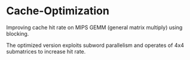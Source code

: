 # Cache-Optimization
Improving cache hit rate on MIPS GEMM (general matrix multiply) using blocking.

The optimized version exploits subword parallelism and operates of 4x4 submatrices to increase hit rate.
